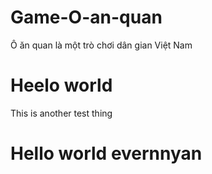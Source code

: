# Game-O-an-quan

Ô ăn quan là một trò chơi dân gian Việt Nam

# Heelo world

This is another test thing

# Hello world evernnyan
